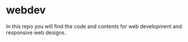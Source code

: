 # webdev
In this repo you will find the code and contents for web development and responsive web designs.
